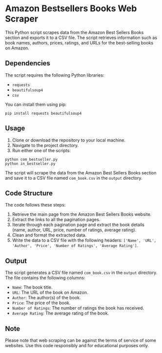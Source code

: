 # Amazon Bestsellers Books Web Scraper

This Python script scrapes data from the Amazon Best Sellers Books section and exports it to a CSV file. The script retrieves information such as book names, authors, prices, ratings, and URLs for the best-selling books on Amazon.

## Dependencies

The script requires the following Python libraries:

- `requests`
- `beautifulsoup4`
- `csv`

You can install them using pip:

```
pip install requests beautifulsoup4
```

## Usage

1. Clone or download the repository to your local machine.
2. Navigate to the project directory.
3. Run either one of the scripts:

```
python com_bestseller.py
python in_bestseller.py
```

The script will scrape the data from the Amazon Best Sellers Books section and save it to a CSV file named `com_book.csv` in the `output` directory.

## Code Structure

The code follows these steps:

1. Retrieve the main page from the Amazon Best Sellers Books website.
2. Extract the links to all the pagination pages.
3. Iterate through each pagination page and extract the book details (name, author, URL, price, number of ratings, average rating).
4. Clean and format the extracted data.
5. Write the data to a CSV file with the following headers: `['Name', 'URL', 'Author', 'Price', 'Number of Ratings', 'Average Rating']`.

## Output

The script generates a CSV file named `com_book.csv` in the `output` directory. The file contains the following columns:

- `Name`: The book title.
- `URL`: The URL of the book on Amazon.
- `Author`: The author(s) of the book.
- `Price`: The price of the book.
- `Number of Ratings`: The number of ratings the book has received.
- `Average Rating`: The average rating of the book.

## Note

Please note that web scraping can be against the terms of service of some websites. Use this code responsibly and for educational purposes only.
